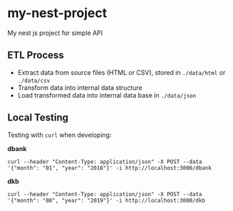 # my-nest-project

My nest js project for simple API

## ETL Process

- Extract data from source files (HTML or CSV), stored in `./data/html` or `./data/csv`
- Transform data into internal data structure
- Load transformed data into internal data base in `./data/json`

## Local Testing

Testing with `curl` when developing:

**dbank**

```
curl --header "Content-Type: application/json" -X POST --data '{"month": "01", "year": "2018"}' -i http://localhost:3000/dbank
```

**dkb**

```
curl --header "Content-Type: application/json" -X POST --data '{"month": "08", "year": "2019"}' -i http://localhost:3000/dkb
```
